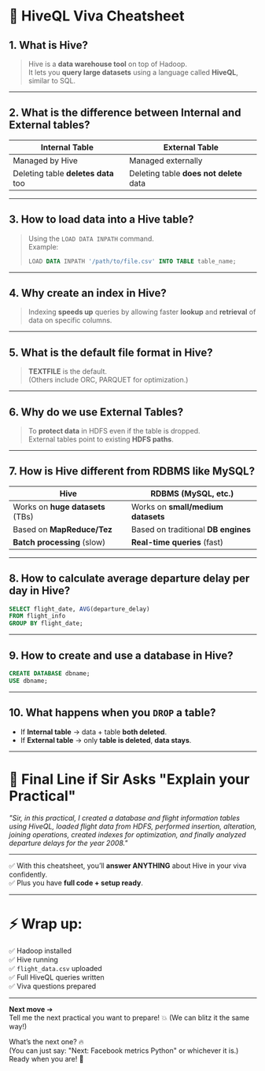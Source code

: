# 🎯 **HiveQL Viva Cheatsheet**


## 1. What is Hive?

> Hive is a **data warehouse tool** on top of Hadoop.  
> It lets you **query large datasets** using a language called **HiveQL**, similar to SQL.

---

## 2. What is the difference between Internal and External tables?

| Internal Table  | External Table        |
|-----------------|------------------------|
| Managed by Hive | Managed externally     |
| Deleting table **deletes data** too | Deleting table **does not delete** data |

---

## 3. How to load data into a Hive table?

> Using the `LOAD DATA INPATH` command.  
> Example:  
> ```sql
> LOAD DATA INPATH '/path/to/file.csv' INTO TABLE table_name;
> ```

---

## 4. Why create an index in Hive?

> Indexing **speeds up** queries by allowing faster **lookup** and **retrieval** of data on specific columns.

---

## 5. What is the default file format in Hive?

> **TEXTFILE** is the default.  
> (Others include ORC, PARQUET for optimization.)

---

## 6. Why do we use External Tables?

> To **protect data** in HDFS even if the table is dropped.  
> External tables point to existing **HDFS paths**.

---

## 7. How is Hive different from RDBMS like MySQL?

| Hive           | RDBMS (MySQL, etc.)     |
|----------------|--------------------------|
| Works on **huge datasets** (TBs) | Works on **small/medium datasets** |
| Based on **MapReduce/Tez** | Based on traditional **DB engines** |
| **Batch processing** (slow) | **Real-time queries** (fast) |

---

## 8. How to calculate average departure delay per day in Hive?

```sql
SELECT flight_date, AVG(departure_delay)
FROM flight_info
GROUP BY flight_date;
```

---

## 9. How to create and use a database in Hive?

```sql
CREATE DATABASE dbname;
USE dbname;
```

---

## 10. What happens when you `DROP` a table?

- If **Internal table** → data + table **both deleted**.
- If **External table** → only **table is deleted**, **data stays**.

---

# 📌 Final Line if Sir Asks "Explain your Practical"

_"Sir, in this practical, I created a database and flight information tables using HiveQL, loaded flight data from HDFS, performed insertion, alteration, joining operations, created indexes for optimization, and finally analyzed departure delays for the year 2008."_

---

✅ With this cheatsheet, you’ll **answer ANYTHING** about Hive in your viva confidently.  
✅ Plus you have **full code + setup ready**.

---

# ⚡ Wrap up:

✅ Hadoop installed  
✅ Hive running  
✅ `flight_data.csv` uploaded  
✅ Full HiveQL queries written  
✅ Viva questions prepared

---

**Next move** ➔  
Tell me the next practical you want to prepare! 💥 (We can blitz it the same way!)  

What’s the next one? 🔥  
(You can just say: "Next: Facebook metrics Python" or whichever it is.)  
Ready when you are! 🚀
